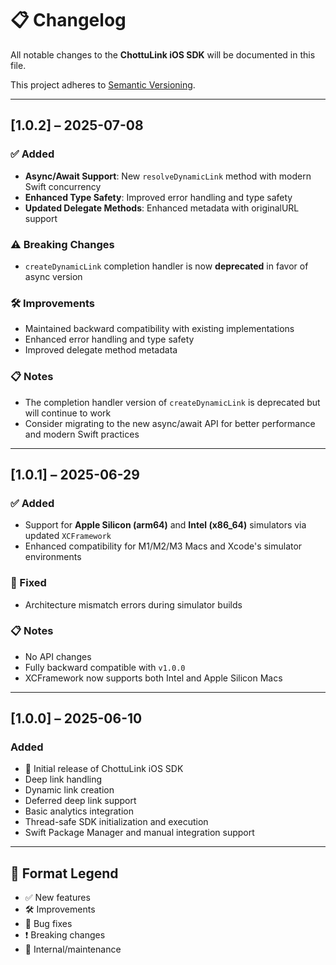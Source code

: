 # 📋 Changelog

All notable changes to the **ChottuLink iOS SDK** will be documented in this file.

This project adheres to [Semantic Versioning](https://semver.org/).

---

## [1.0.2] – 2025-07-08

### ✅ Added
- **Async/Await Support**: New `resolveDynamicLink` method with modern Swift concurrency
- **Enhanced Type Safety**: Improved error handling and type safety
- **Updated Delegate Methods**: Enhanced metadata with originalURL support

### ⚠️ Breaking Changes
- `createDynamicLink` completion handler is now **deprecated** in favor of async version

### 🛠️ Improvements
- Maintained backward compatibility with existing implementations
- Enhanced error handling and type safety
- Improved delegate method metadata

### 📋 Notes
- The completion handler version of `createDynamicLink` is deprecated but will continue to work
- Consider migrating to the new async/await API for better performance and modern Swift practices

---

## [1.0.1] – 2025-06-29

### ✅ Added
- Support for **Apple Silicon (arm64)** and **Intel (x86_64)** simulators via updated `XCFramework`
- Enhanced compatibility for M1/M2/M3 Macs and Xcode's simulator environments

### 🐛 Fixed
- Architecture mismatch errors during simulator builds

### 📋 Notes
- No API changes
- Fully backward compatible with `v1.0.0`
- XCFramework now supports both Intel and Apple Silicon Macs

---

## [1.0.0] – 2025-06-10

### Added
- 🚀 Initial release of ChottuLink iOS SDK
- Deep link handling
- Dynamic link creation
- Deferred deep link support
- Basic analytics integration
- Thread-safe SDK initialization and execution
- Swift Package Manager and manual integration support

---

## 📌 Format Legend
- ✅ New features
- 🛠️ Improvements
- 🐛 Bug fixes
- ❗ Breaking changes
- 🔧 Internal/maintenance
